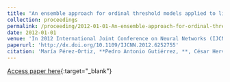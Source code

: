 ```yaml
---
title: "An ensemble approach for ordinal threshold models applied to liver transplantation"
collection: proceedings
permalink: /proceeding/2012-01-01-An-ensemble-approach-for-ordinal-threshold-models-applied-to-liver-transplantation
date: 2012-01-01
venue: 'In 2012 International Joint Conference on Neural Networks (IJCNN)'
paperurl: 'http://dx.doi.org/10.1109/IJCNN.2012.6252755'
citation: 'María Pérez-Ortiz, **Pedro Antonio Gutiérrez, **, César Hervás-Martínez, Javier Briceño, M. Mata, &quot;An ensemble approach for ordinal threshold models applied to liver transplantation.&quot; In 2012 International Joint Conference on Neural Networks (IJCNN), 2012, pp.2795-2802.'
---
```

[Access paper here](http://dx.doi.org/10.1109/IJCNN.2012.6252755){:target="_blank"}
